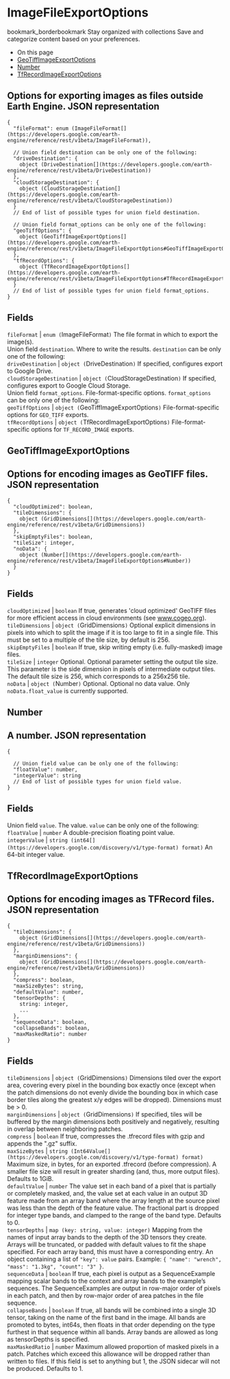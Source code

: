  
#  ImageFileExportOptions
bookmark_borderbookmark Stay organized with collections  Save and categorize content based on your preferences. 
  * On this page
  * [GeoTiffImageExportOptions](https://developers.google.com/earth-engine/reference/rest/v1beta/ImageFileExportOptions#geotiffimageexportoptions)
  * [Number](https://developers.google.com/earth-engine/reference/rest/v1beta/ImageFileExportOptions#number)
  * [TfRecordImageExportOptions](https://developers.google.com/earth-engine/reference/rest/v1beta/ImageFileExportOptions#tfrecordimageexportoptions)


Options for exporting images as files outside Earth Engine.
JSON representation  
---  
```
{
  "fileFormat": enum (ImageFileFormat[](https://developers.google.com/earth-engine/reference/rest/v1beta/ImageFileFormat)),

  // Union field destination can be only one of the following:
  "driveDestination": {
    object (DriveDestination[](https://developers.google.com/earth-engine/reference/rest/v1beta/DriveDestination))
  },
  "cloudStorageDestination": {
    object (CloudStorageDestination[](https://developers.google.com/earth-engine/reference/rest/v1beta/CloudStorageDestination))
  }
  // End of list of possible types for union field destination.

  // Union field format_options can be only one of the following:
  "geoTiffOptions": {
    object (GeoTiffImageExportOptions[](https://developers.google.com/earth-engine/reference/rest/v1beta/ImageFileExportOptions#GeoTiffImageExportOptions))
  },
  "tfRecordOptions": {
    object (TfRecordImageExportOptions[](https://developers.google.com/earth-engine/reference/rest/v1beta/ImageFileExportOptions#TfRecordImageExportOptions))
  }
  // End of list of possible types for union field format_options.
}
```
  
Fields  
---  
`fileFormat` |  `enum (`ImageFileFormat[](https://developers.google.com/earth-engine/reference/rest/v1beta/ImageFileFormat)`)` The file format in which to export the image(s).  
Union field `destination`. Where to write the results. `destination` can be only one of the following:  
`driveDestination` |  `object (`DriveDestination[](https://developers.google.com/earth-engine/reference/rest/v1beta/DriveDestination)`)` If specified, configures export to Google Drive.  
`cloudStorageDestination` |  `object (`CloudStorageDestination[](https://developers.google.com/earth-engine/reference/rest/v1beta/CloudStorageDestination)`)` If specified, configures export to Google Cloud Storage.  
Union field `format_options`. File-format-specific options. `format_options` can be only one of the following:  
`geoTiffOptions` |  `object (`GeoTiffImageExportOptions[](https://developers.google.com/earth-engine/reference/rest/v1beta/ImageFileExportOptions#GeoTiffImageExportOptions)`)` File-format-specific options for `GEO_TIFF` exports.  
`tfRecordOptions` |  `object (`TfRecordImageExportOptions[](https://developers.google.com/earth-engine/reference/rest/v1beta/ImageFileExportOptions#TfRecordImageExportOptions)`)` File-format-specific options for `TF_RECORD_IMAGE` exports.  
## GeoTiffImageExportOptions
Options for encoding images as GeoTIFF files.
JSON representation  
---  
```
{
  "cloudOptimized": boolean,
  "tileDimensions": {
    object (GridDimensions[](https://developers.google.com/earth-engine/reference/rest/v1beta/GridDimensions))
  },
  "skipEmptyFiles": boolean,
  "tileSize": integer,
  "noData": {
    object (Number[](https://developers.google.com/earth-engine/reference/rest/v1beta/ImageFileExportOptions#Number))
  }
}
```
  
Fields  
---  
`cloudOptimized` |  `boolean` If true, generates 'cloud optimized' GeoTIFF files for more efficient access in cloud environments (see www.cogeo.org).  
`tileDimensions` |  `object (`GridDimensions[](https://developers.google.com/earth-engine/reference/rest/v1beta/GridDimensions)`)` Optional explicit dimensions in pixels into which to split the image if it is too large to fit in a single file. This must be set to a multiple of the tile size, by default is 256.  
`skipEmptyFiles` |  `boolean` If true, skip writing empty (i.e. fully-masked) image files.  
`tileSize` |  `integer` Optional. Optional parameter setting the output tile size. This parameter is the side dimension in pixels of intermediate output tiles. The default tile size is 256, which corresponds to a 256x256 tile.  
`noData` |  `object (`Number[](https://developers.google.com/earth-engine/reference/rest/v1beta/ImageFileExportOptions#Number)`)` Optional. Optional no data value. Only `noData.float_value` is currently supported.  
## Number
A number.
JSON representation  
---  
```
{

  // Union field value can be only one of the following:
  "floatValue": number,
  "integerValue": string
  // End of list of possible types for union field value.
}
```
  
Fields  
---  
Union field `value`. The value. `value` can be only one of the following:  
`floatValue` |  `number` A double-precision floating point value.  
`integerValue` |  `string (int64[](https://developers.google.com/discovery/v1/type-format) format)` An 64-bit integer value.  
## TfRecordImageExportOptions
Options for encoding images as TFRecord files.
JSON representation  
---  
```
{
  "tileDimensions": {
    object (GridDimensions[](https://developers.google.com/earth-engine/reference/rest/v1beta/GridDimensions))
  },
  "marginDimensions": {
    object (GridDimensions[](https://developers.google.com/earth-engine/reference/rest/v1beta/GridDimensions))
  },
  "compress": boolean,
  "maxSizeBytes": string,
  "defaultValue": number,
  "tensorDepths": {
    string: integer,
    ...
  },
  "sequenceData": boolean,
  "collapseBands": boolean,
  "maxMaskedRatio": number
}
```
  
Fields  
---  
`tileDimensions` |  `object (`GridDimensions[](https://developers.google.com/earth-engine/reference/rest/v1beta/GridDimensions)`)` Dimensions tiled over the export area, covering every pixel in the bounding box exactly once (except when the patch dimensions do not evenly divide the bounding box in which case border tiles along the greatest x/y edges will be dropped). Dimensions must be > 0.  
`marginDimensions` |  `object (`GridDimensions[](https://developers.google.com/earth-engine/reference/rest/v1beta/GridDimensions)`)` If specified, tiles will be buffered by the margin dimensions both positively and negatively, resulting in overlap between neighboring patches.  
`compress` |  `boolean` If true, compresses the .tfrecord files with gzip and appends the ".gz" suffix.  
`maxSizeBytes` |  `string (Int64Value[](https://developers.google.com/discovery/v1/type-format) format)` Maximum size, in bytes, for an exported .tfrecord (before compression). A smaller file size will result in greater sharding (and, thus, more output files). Defaults to 1GiB.  
`defaultValue` |  `number` The value set in each band of a pixel that is partially or completely masked, and, the value set at each value in an output 3D feature made from an array band where the array length at the source pixel was less than the depth of the feature value. The fractional part is dropped for integer type bands, and clamped to the range of the band type. Defaults to 0.  
`tensorDepths` |  `map (key: string, value: integer)` Mapping from the names of input array bands to the depth of the 3D tensors they create. Arrays will be truncated, or padded with default values to fit the shape specified. For each array band, this must have a corresponding entry. An object containing a list of `"key": value` pairs. Example: `{ "name": "wrench", "mass": "1.3kg", "count": "3" }`.  
`sequenceData` |  `boolean` If true, each pixel is output as a SequenceExample mapping scalar bands to the context and array bands to the example’s sequences. The SequenceExamples are output in row-major order of pixels in each patch, and then by row-major order of area patches in the file sequence.  
`collapseBands` |  `boolean` If true, all bands will be combined into a single 3D tensor, taking on the name of the first band in the image. All bands are promoted to bytes, int64s, then floats in that order depending on the type furthest in that sequence within all bands. Array bands are allowed as long as tensorDepths is specified.  
`maxMaskedRatio` |  `number` Maximum allowed proportion of masked pixels in a patch. Patches which exceed this allowance will be dropped rather than written to files. If this field is set to anything but 1, the JSON sidecar will not be produced. Defaults to 1.  
